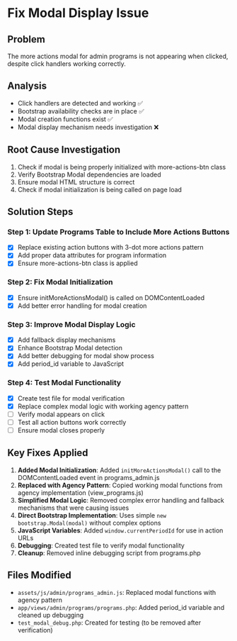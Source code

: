 # Fix Modal Display Issue

## Problem

The more actions modal for admin programs is not appearing when clicked, despite click handlers working correctly.

## Analysis

- Click handlers are detected and working ✅
- Bootstrap availability checks are in place ✅
- Modal creation functions exist ✅
- Modal display mechanism needs investigation ❌

## Root Cause Investigation

1. Check if modal is being properly initialized with more-actions-btn class
2. Verify Bootstrap Modal dependencies are loaded
3. Ensure modal HTML structure is correct
4. Check if modal initialization is being called on page load

## Solution Steps

### Step 1: Update Programs Table to Include More Actions Buttons

- [x] Replace existing action buttons with 3-dot more actions pattern
- [x] Add proper data attributes for program information
- [x] Ensure more-actions-btn class is applied

### Step 2: Fix Modal Initialization

- [x] Ensure initMoreActionsModal() is called on DOMContentLoaded
- [x] Add better error handling for modal creation

### Step 3: Improve Modal Display Logic

- [x] Add fallback display mechanisms
- [x] Enhance Bootstrap Modal detection
- [x] Add better debugging for modal show process
- [x] Add period_id variable to JavaScript

### Step 4: Test Modal Functionality

- [x] Create test file for modal verification
- [x] Replace complex modal logic with working agency pattern
- [ ] Verify modal appears on click
- [ ] Test all action buttons work correctly
- [ ] Ensure modal closes properly

## Key Fixes Applied

1. **Added Modal Initialization**: Added `initMoreActionsModal()` call to the DOMContentLoaded event in programs_admin.js
2. **Replaced with Agency Pattern**: Copied working modal functions from agency implementation (view_programs.js)
3. **Simplified Modal Logic**: Removed complex error handling and fallback mechanisms that were causing issues
4. **Direct Bootstrap Implementation**: Uses simple `new bootstrap.Modal(modal)` without complex options
5. **JavaScript Variables**: Added `window.currentPeriodId` for use in action URLs
6. **Debugging**: Created test file to verify modal functionality
7. **Cleanup**: Removed inline debugging script from programs.php

## Files Modified

- `assets/js/admin/programs_admin.js`: Replaced modal functions with agency pattern
- `app/views/admin/programs/programs.php`: Added period_id variable and cleaned up debugging
- `test_modal_debug.php`: Created for testing (to be removed after verification)
